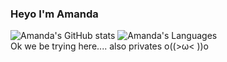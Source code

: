 ### Heyo I'm Amanda

<!--
**amandayx/amandayx** is a ✨ _special_ ✨ repository because its `README.md` (this file) appears on your GitHub profile.

Here are some ideas to get you started:

- 🔭 I’m currently working on ...
- 🌱 I’m currently learning ...
- 👯 I’m looking to collaborate on ...
- 🤔 I’m looking for help with ...
- 💬 Ask me about ...
- 📫 How to reach me: ...
- 😄 Pronouns: ...
- ⚡ Fun fact: ...
-->
![Amanda's GitHub stats](https://github-readme-stats.vercel.app/api?username=amandayx&show_icons=true&theme=material-palenight)
![Amanda's Languages](https://github-readme-stats-git-masterrstaa-rickstaa.vercel.app/api/top-langs/?username=amandayx&layout=compact&theme=material-palenight)
<br>
Ok we be trying here.... also privates o((>ω< ))o
